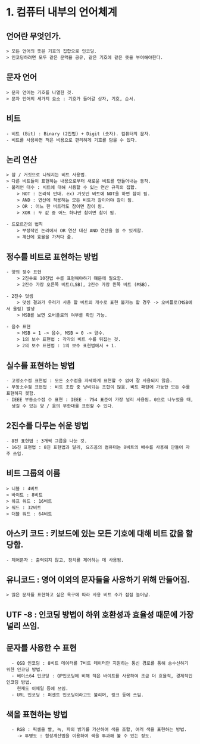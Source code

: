 # 1.  컴퓨터 내부의 언어체계

## 언어란 무엇인가.
    > 모든 언어의 뜻은 기호의 집합으로 인코딩.
    > 인코딩하려면 모두 같은 문맥을 공유, 같은 기호에 같은 뜻을 부여해야한다.

## 문자 언어
    > 문자 언어는 기호를 나열한 것. 
    > 문자 언어의 세가지 요소 : 기호가 들어갈 상자, 기호, 순서.
    
## 비트
    - 비트 (Bit) : Binary (2진법) + Digit (숫자). 컴퓨터의 문자.
    - 비트를 사용하면 적은 비용으로 편리하게 기호를 담을 수 있다.
    
## 논리 연산
    > 참 / 거짓으로 나눠지는 비트 사용법.
    > 다른 비트들이 표현하는 내용으로부터 새로운 비트를 만들어내는 동작.
    - 불리언 대수 : 비트에 대해 사용할 수 있는 연산 규칙의 집합.
        > NOT : 논리적 반대. ex) 거짓인 비트에 NOT을 하면 참이 됨.
        > AND : 연산에 적용하는 모든 비트가 참이어야 참이 됨.
        > OR : 어느 한 비트라도 참이면 참이 됨.
        > XOR : 두 값 중 어느 하나만 참이면 참이 됨.
        
    - 드모르간의 법칙
        > 부정적인 논리에서 OR 연산 대신 AND 연산을 쓸 수 있게함.
        > 계산에 효율을 가져다 줌.
        
## 정수를 비트로 표현하는 방법
    - 양의 정수 표현
        > 2진수로 10진법 수를 표현해야하기 떄문에 필요함.
        > 2진수 가장 오른쪽 비트(LSB), 2진수 가장 왼쪽 비트 (MSB).
       
    - 2진수 덧셈
        > 덧셈 결과가 우리가 사용 할 비트의 개수로 표현 불가능 할 경우 -> 오버플로(MSB에서 올림) 발생
        > MSB를 보면 오버플로의 여부를 확인 가능.
    
    - 음수 표현
        > MSB = 1 -> 음수, MSB = 0 -> 양수.
        > 1의 보수 표현법 : 각각의 비트 수를 뒤집는 것.
        > 2의 보수 표현법 : 1의 보수 표현법에서 + 1.
        
 ## 실수를 표현하는 방법
    - 고정소수점 표현법 : 모든 소수점을 자세하게 표현할 수 없어 잘 사용되지 않음.
    - 부동소수점 표현법 : 비트 조합 중 낭비되는 조합이 많음. 비트 패턴에 가능한 모든 수를 표현하지 못함.
    - IEEE 부동소수점 수 표현 : IEEE - 754 표준이 가장 널리 사용됨. 0으로 나누었을 때, 
      생길 수 있는 양 / 음의 무한대를 표현할 수 있다.
    
 ## 2진수를 다루는 쉬운 방법
    - 8진 표현법 : 3개씩 그룹을 나눈 것.
    - 16진 표현법 : 8진 표현법과 달리, 요즈음의 컴퓨터는 8비트의 배수를 사용해 만들어 자주 쓰임.
    
 ## 비트 그룹의 이름
    > 니블 : 4비트
    > 바이트 : 8비트
    > 하프 워드 : 16비트
    > 워드 : 32비트
    > 더블 워드 : 64비트
    
 ## 아스키 코드 : 키보드에 있는 모든 기호에 대해 비트 값을 할당함.
    - 제어문자 : 출력되지 않고, 장치를 제어하는 데 사용됨.
    
 ## 유니코드 : 영어 이외의 문자들을 사용하기 위해 만들어짐.
    > 많은 문자를 표현하고 싶은 욕구에 따라 사용 비트 수가 점점 늘어남.
      
 ## UTF -8 : 인코딩 방법이 하위 호환성과 효율성 때문에 가장 널리 쓰임.
 
 ## 문자를 사용한 수 표현 
      - QSB 인코딩 : 8비트 데이터를 7비트 데이터만 지원하는 통신 경로를 통해 송수신하기 위한 인코딩 방법.
      - 베이스64 인코딩 : QP인코딩에 비해 적은 바이트를 사용하여 조금 더 효율적, 경제적인 인코딩 방법.
        현재도 이메일 등에 쓰임.
      - URL 인코딩 : 퍼센트 인코딩이라고도 불리며, 링크 등에 쓰임.
 
 ## 색을 표현하는 방법
      - RGB : 픽셀을 빨, 녹, 파의 밝기를 가산하여 색을 조합, 여러 색을 표현하는 방법.
        -> 투명도 : 합성계산법을 이용하여 색을 투과해 볼 수 있는 정도.
    
